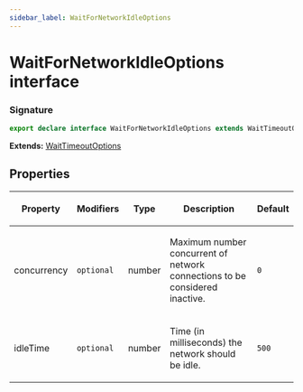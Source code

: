```yaml
---
sidebar_label: WaitForNetworkIdleOptions
---
```


# WaitForNetworkIdleOptions interface

### Signature

```typescript
export declare interface WaitForNetworkIdleOptions extends WaitTimeoutOptions
```

**Extends:** [WaitTimeoutOptions](./puppeteer.waittimeoutoptions.md)

## Properties

<table><thead><tr><th>

Property

</th><th>

Modifiers

</th><th>

Type

</th><th>

Description

</th><th>

Default

</th></tr></thead>
<tbody><tr><td>

<span id="concurrency">concurrency</span>

</td><td>

`optional`

</td><td>

number

</td><td>

Maximum number concurrent of network connections to be considered inactive.

</td><td>

`0`

</td></tr>
<tr><td>

<span id="idletime">idleTime</span>

</td><td>

`optional`

</td><td>

number

</td><td>

Time (in milliseconds) the network should be idle.

</td><td>

`500`

</td></tr>
</tbody></table>
